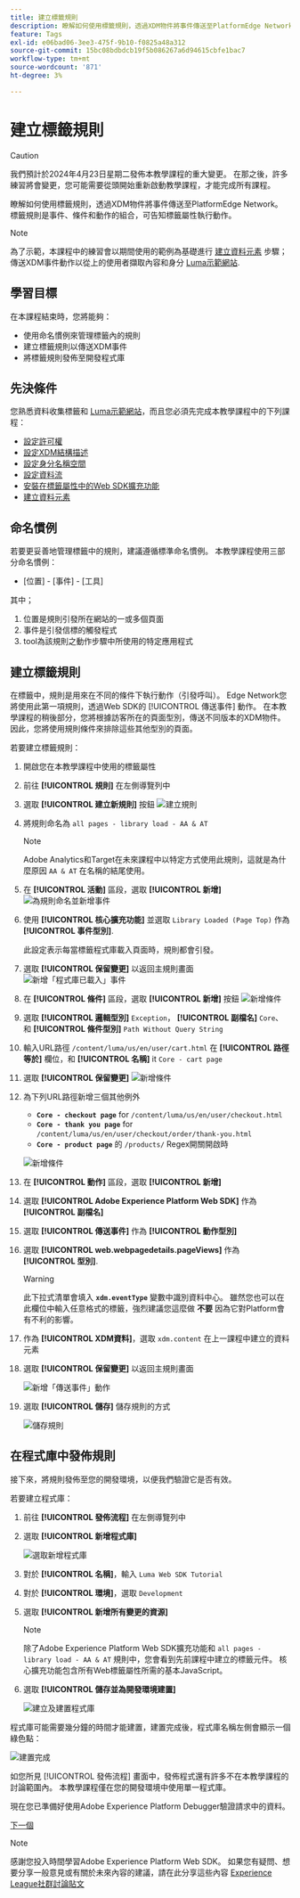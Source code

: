 ```yaml
---
title: 建立標籤規則
description: 瞭解如何使用標籤規則，透過XDM物件將事件傳送至PlatformEdge Network。 本課程屬於「使用Web SDK實作Adobe Experience Cloud」教學課程的一部分。
feature: Tags
exl-id: e06bad06-3ee3-475f-9b10-f0825a48a312
source-git-commit: 15bc08bdbdcb19f5b086267a6d94615cbfe1bac7
workflow-type: tm+mt
source-wordcount: '871'
ht-degree: 3%

---
```


# 建立標籤規則


>[!CAUTION]
>
>我們預計於2024年4月23日星期二發佈本教學課程的重大變更。 在那之後，許多練習將會變更，您可能需要從頭開始重新啟動教學課程，才能完成所有課程。

瞭解如何使用標籤規則，透過XDM物件將事件傳送至PlatformEdge Network。 標籤規則是事件、條件和動作的組合，可告知標籤屬性執行動作。

>[!NOTE]
>
> 為了示範，本課程中的練習會以期間使用的範例為基礎進行 [建立資料元素](create-data-elements.md) 步驟；傳送XDM事件動作以從上的使用者擷取內容和身分 [Luma示範網站](https://luma.enablementadobe.com/content/luma/us/en.html).


## 學習目標

在本課程結束時，您將能夠：

* 使用命名慣例來管理標籤內的規則
* 建立標籤規則以傳送XDM事件
* 將標籤規則發佈至開發程式庫


## 先決條件

您熟悉資料收集標籤和 [Luma示範網站](https://luma.enablementadobe.com/content/luma/us/en.html)，而且您必須先完成本教學課程中的下列課程：

* [設定許可權](configure-permissions.md)
* [設定XDM結構描述](configure-schemas.md)
* [設定身分名稱空間](configure-identities.md)
* [設定資料流](configure-datastream.md)
* [安裝在標籤屬性中的Web SDK擴充功能](install-web-sdk.md)
* [建立資料元素](create-data-elements.md)

## 命名慣例

若要更妥善地管理標籤中的規則，建議遵循標準命名慣例。 本教學課程使用三部分命名慣例：

* [位置] - [事件] - [工具]

其中；

1. 位置是規則引發所在網站的一或多個頁面
1. 事件是引發信標的觸發程式
1. tool為該規則之動作步驟中所使用的特定應用程式


## 建立標籤規則

在標籤中，規則是用來在不同的條件下執行動作（引發呼叫）。 Edge Network您將使用此第一項規則，透過Web SDK的 [!UICONTROL 傳送事件] 動作。 在本教學課程的稍後部分，您將根據訪客所在的頁面型別，傳送不同版本的XDM物件。 因此，您將使用規則條件來排除這些其他型別的頁面。

若要建立標籤規則：

1. 開啟您在本教學課程中使用的標籤屬性
1. 前往 **[!UICONTROL 規則]** 在左側導覽列中
1. 選取 **[!UICONTROL 建立新規則]** 按鈕
   ![建立規則](assets/rules-create.png)
1. 將規則命名為 `all pages - library load - AA & AT`

   >[!NOTE]
   >
   > Adobe Analytics和Target在未來課程中以特定方式使用此規則，這就是為什麼原因 `AA & AT` 在名稱的結尾使用。

1. 在 **[!UICONTROL 活動]** 區段，選取 **[!UICONTROL 新增]**
   ![為規則命名並新增事件](assets/rule-name.png)
1. 使用 **[!UICONTROL 核心擴充功能]** 並選取 `Library Loaded (Page Top)` 作為 **[!UICONTROL 事件型別]**.

   此設定表示每當標籤程式庫載入頁面時，規則都會引發。
1. 選取 **[!UICONTROL 保留變更]** 以返回主規則畫面
   ![新增「程式庫已載入」事件](assets/rule-event-pagetop.png)
1. 在 **[!UICONTROL 條件]** 區段，選取 **[!UICONTROL 新增]** 按鈕
   ![新增條件](assets/rules-add-conditions.png)
1. 選取 **[!UICONTROL 邏輯型別]** `Exception`， **[!UICONTROL 副檔名]** `Core`、和 **[!UICONTROL 條件型別]** `Path Without Query String`
1. 輸入URL路徑 `/content/luma/us/en/user/cart.html` 在 **[!UICONTROL 路徑等於]** 欄位，和 **[!UICONTROL 名稱]** it `Core - cart page`
1. 選取 **[!UICONTROL 保留變更]**
   ![新增條件](assets/rule-condition-exception.png)
1. 為下列URL路徑新增三個其他例外

   * **`Core - checkout page`** for `/content/luma/us/en/user/checkout.html`
   * **`Core - thank you page`** for `/content/luma/us/en/user/checkout/order/thank-you.html`
   * **`Core - product page`** 的 `/products/` Regex開關開啟時

   ![新增條件](assets/rule-condition-exception-all.png)

1. 在 **[!UICONTROL 動作]** 區段，選取 **[!UICONTROL 新增]**
1. 選取 **[!UICONTROL Adobe Experience Platform Web SDK]** 作為 **[!UICONTROL 副檔名]**
1. 選取 **[!UICONTROL 傳送事件]** 作為 **[!UICONTROL 動作型別]**
1. 選取 **[!UICONTROL web.webpagedetails.pageViews]** 作為 **[!UICONTROL 型別]**.

   >[!WARNING]
   >
   > 此下拉式清單會填入 **`xdm.eventType`** 變數中識別資料中心。 雖然您也可以在此欄位中輸入任意格式的標籤，強烈建議您這麼做 **不要** 因為它對Platform會有不利的影響。

1. 作為 **[!UICONTROL XDM資料]**，選取 `xdm.content` 在上一課程中建立的資料元素
1. 選取 **[!UICONTROL 保留變更]** 以返回主規則畫面

   ![新增「傳送事件」動作](assets/rule-set-action-xdm.png)
1. 選取 **[!UICONTROL 儲存]** 儲存規則的方式

   ![儲存規則](assets/rule-save.png)

## 在程式庫中發佈規則

接下來，將規則發佈至您的開發環境，以便我們驗證它是否有效。

若要建立程式庫：

1. 前往 **[!UICONTROL 發佈流程]** 在左側導覽列中
1. 選取 **[!UICONTROL 新增程式庫]**

   ![選取新增程式庫](assets/rule-publish-library.png)
1. 對於 **[!UICONTROL 名稱]**，輸入 `Luma Web SDK Tutorial`
1. 對於 **[!UICONTROL 環境]**，選取 `Development`
1. 選取  **[!UICONTROL 新增所有變更的資源]**

   >[!NOTE]
   >
   >    除了Adobe Experience Platform Web SDK擴充功能和 `all pages - library load - AA & AT` 規則中，您會看到先前課程中建立的標籤元件。 核心擴充功能包含所有Web標籤屬性所需的基本JavaScript。

1. 選取 **[!UICONTROL 儲存並為開發環境建置]**

   ![建立及建置程式庫](assets/rule-publish-add-all-changes.png)

程式庫可能需要幾分鐘的時間才能建置，建置完成後，程式庫名稱左側會顯示一個綠色點：

![建置完成](assets/rule-publish-success.png)

如您所見 [!UICONTROL 發佈流程] 畫面中，發佈程式還有許多不在本教學課程的討論範圍內。 本教學課程僅在您的開發環境中使用單一程式庫。

現在您已準備好使用Adobe Experience Platform Debugger驗證請求中的資料。

[下一個 ](validate-with-debugger.md)

>[!NOTE]
>
>感謝您投入時間學習Adobe Experience Platform Web SDK。 如果您有疑問、想要分享一般意見或有關於未來內容的建議，請在此分享這些內容 [Experience League社群討論貼文](https://experienceleaguecommunities.adobe.com/t5/adobe-experience-platform-launch/tutorial-discussion-implement-adobe-experience-cloud-with-web/td-p/444996)
